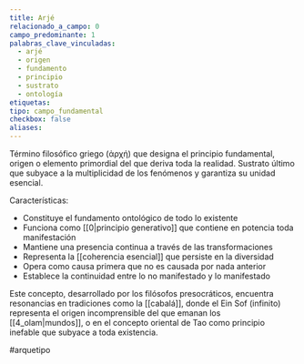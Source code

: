```yaml
---
title: Arjé
relacionado_a_campo: 0
campo_predominante: 1
palabras_clave_vinculadas:
  - arjé
  - origen
  - fundamento
  - principio
  - sustrato
  - ontología
etiquetas: 
tipo: campo_fundamental
checkbox: false
aliases:
---
```

Término filosófico griego (ἀρχή) que designa el principio fundamental, origen o elemento primordial del que deriva toda la realidad. Sustrato último que subyace a la multiplicidad de los fenómenos y garantiza su unidad esencial.

Características:
- Constituye el fundamento ontológico de todo lo existente
- Funciona como [[0|principio generativo]] que contiene en potencia toda manifestación
- Mantiene una presencia continua a través de las transformaciones
- Representa la [[coherencia esencial]] que persiste en la diversidad
- Opera como causa primera que no es causada por nada anterior
- Establece la continuidad entre lo no manifestado y lo manifestado

Este concepto, desarrollado por los filósofos presocráticos, encuentra resonancias en tradiciones como la [[cabalá]], donde el Ein Sof (infinito) representa el origen incomprensible del que emanan los [[4_olam|mundos]], o en el concepto oriental de Tao como principio inefable que subyace a toda existencia.

#arquetipo
